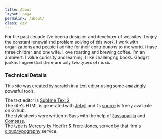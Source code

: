 ```yaml
---
title: About
layout: page
permalink: /about/
class: dev
---
```

For the past decade I’ve been a designer and developer of websites. I enjoy the constant renewal and problem solving of this work. I work with organizations and people I admire for their contributions to the world. I have three children and one wife. I love roasting and brewing coffee. I’m an ambivert. I value curiosity and learning. I like challenging books. Gadget junkie. I agree that there are only two types of music.


### Technical Details

This site was created by scratch in a text editor using some amazingly powerful tools. 

The text editor is [Sublime Text 2](http://www.sublimetext.com/)  
The site's HTML is generated with [Jekyll](http://jekyllrb.com/) and its [source](https://github.com/budparr/budparr.github.io) is freely available on Github.   
The stylesheets were written in Sass with the help of [Sassaparilla](http://sass.fffunction.co/) and [Compass](http://compass-style.org/).   
The type is [Mercury](http://www.typography.com/fonts/mercury-text/overview/) by Hoefler & Frere-Jones, served by that firm's [cloud.typography](http://www.typography.com/cloud/welcome/) service.  
